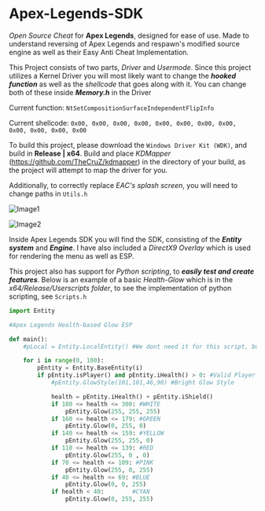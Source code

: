# Apex-Legends-SDK
*Open Source Cheat* for **Apex Legends**, designed for ease of use. Made to understand reversing of Apex Legends and respawn's modified source engine as well as their Easy Anti Cheat Implementation.

This Project consists of two parts, *Driver* and *Usermode*.
Since this project utilizes a Kernel Driver you will most likely want to change the ***hooked function*** as well as the *shellcode* that goes along with it. You can change both of these inside ***Memory.h*** in the Driver

Current function: `NtSetCompositionSurfaceIndependentFlipInfo`

Current shellcode: `0x00, 0x00, 0x00, 0x00, 0x00, 0x00, 0x00, 0x00, 0x00, 0x00, 0x00, 0x00`

To build this project, please download the ```Windows Driver Kit (WDK)```, and build in **Release | x64**. Build and place *KDMapper* (https://github.com/TheCruZ/kdmapper) in the directory of your build, as the project will attempt to map the driver for you.

Additionally, to correctly replace *EAC's splash screen*, you will need to change paths in `Utils.h`


![Image1](https://media.discordapp.net/attachments/733974815735808041/913891455209181205/unknown.png)

![Image2](https://media.discordapp.net/attachments/733974815735808041/913897236210008074/unknown.png)

Inside Apex Legends SDK you will find the SDK, consisting of the ***Entity system*** and ***Engine***. I have also included a *DirectX9 Overlay* which is used for rendering the menu as well as ESP.

This project also has support for *Python scripting*, to ***easily test and create features***.
Below is an example of a basic *Health-Glow* which is in the *x64/Release/Userscripts folder*, to see the implementation of python scripting, see `Scripts.h`


```python
import Entity

#Apex Legends Health-based Glow ESP

def main():
    #pLocal = Entity.LocalEntity() #We dont need it for this script, but this is how you would get the localPlayer

    for i in range(0, 100):
        pEntity = Entity.BaseEntity(i)
        if pEntity.isPlayer() and pEntity.iHealth() > 0: #Valid Player
            #pEntity.GlowStyle(101,101,46,90) #Bright Glow Style

            health = pEntity.iHealth() + pEntity.iShield()
            if 180 <= health <= 300: #WHITE
                pEntity.Glow(255, 255, 255)
            if 160 <= health <= 179: #GREEN
                pEntity.Glow(0, 255, 0)
            if 140 <= health <= 159: #YELLOW
                pEntity.Glow(255, 255, 0)
            if 110 <= health <= 139: #RED
                pEntity.Glow(255, 0 , 0)
            if 70 <= health <= 109: #PINK
                pEntity.Glow(255, 0, 255)
            if 40 <= health <= 69: #BLUE
                pEntity.Glow(0, 0, 255)
            if health < 40:        #CYAN
                pEntity.Glow(0, 255, 255)
```
